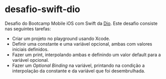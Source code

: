 # desafio-swift-dio
Desafio do Bootcamp Mobile iOS com Swift da [Dio](https://www.dio.me/). Este desafio consiste nas seguintes tarefas:
- Criar um projeto no playground usando Xcode.
- Definir uma constante e uma variável opcional, ambas com valores iniciais definidos.
- Fazer um print, interpolando ambas e definindo um valor default para a variável opcional.
- Fazer um _Optional Binding_ na variável, printando na condição a interpolação da constante e da variável que foi desembrulhada.
